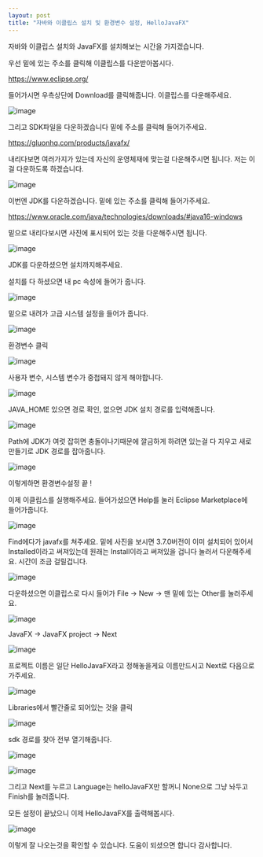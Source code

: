 ```yaml
---
layout: post
title: "자바와 이클립스 설치 및 환경변수 설정, HelloJavaFX"
---
```

자바와 이클립스 설치와 JavaFX를 설치해보는 시간을 가지겠습니다.

우선 밑에 있는 주소를 클릭해 이클립스를 다운받아봅시다.

https://www.eclipse.org/

들어가시면 우측상단에 Download를 클릭해줍니다. 이클립스를 다운해주세요.

![image](https://user-images.githubusercontent.com/88480302/134803595-a6dc28ae-4124-4a05-9240-71d23de7d2c7.png)

그리고 SDK파일을 다운하겠습니다 밑에 주소를 클릭해 들어가주세요.

https://gluonhq.com/products/javafx/

내리다보면 여러가지가 있는데 자신의 운영체재에 맞는걸 다운해주시면 됩니다. 저는 이걸 다운하도록 하겠습니다.

![image](https://user-images.githubusercontent.com/88480302/134800162-3df98384-2873-4200-aa9a-d0828fdd30e4.png)

이번엔 JDK를 다운하겠습니다. 밑에 있는 주소를 클릭해 들어가주세요.

https://www.oracle.com/java/technologies/downloads/#java16-windows

밑으로 내리다보시면 사진에 표시되어 있는 것을 다운해주시면 됩니다.

![image](https://user-images.githubusercontent.com/88480302/134801502-e243493d-3e4b-4478-a31a-0e460dd10d78.png)

JDK를 다운하셨으면 설치까지해주세요.

설치를 다 하셨으면 내 pc 속성에 들어가 줍니다.

![image](https://user-images.githubusercontent.com/88480302/134802180-0f11aa97-9ec5-4c4a-8453-322e264d04f4.png)

밑으로 내려가 고급 시스템 설정을 들어가 줍니다.

![image](https://user-images.githubusercontent.com/88480302/134802231-657f9a32-211d-495f-a12a-22a9cc2a6c9c.png)

환경변수 클릭

![image](https://user-images.githubusercontent.com/88480302/134802269-993d6286-400d-42b5-ad4c-9e99c8e66bf7.png)

사용자 변수, 시스템 변수가 중첩돼지 않게 해야합니다.

![image](https://user-images.githubusercontent.com/88480302/134802372-3410d9b5-367c-4afe-a6bd-dbfd0c5f8b16.png)

JAVA_HOME 있으면 경로 확인, 없으면 JDK 설치 경로를 입력해줍니다.

![image](https://user-images.githubusercontent.com/88480302/134802484-6e898ed8-fe86-47ff-bd12-8c4dfd4ca7a4.png)

Path에 JDK가 여럿 잡히면 충돌이나기때문에 깔금하게 하려면 있는걸 다 지우고 새로 만들기로 JDK 경로를 잡아줍니다.

![image](https://user-images.githubusercontent.com/88480302/134802604-c517e7e6-9cee-4709-9f6f-f6693b3f9e08.png)

이렇게하면 환경변수설정 끝 !

이제 이클립스를 실행해주세요. 들어가셨으면 Help를 눌러 Eclipse Marketplace에 들어가줍니다.

![image](https://user-images.githubusercontent.com/88480302/134804678-a80851b7-606b-42f2-b5ec-b9a68c66b783.png)

Find에다가 javafx를 쳐주세요. 밑에 사진을 보시면 3.7.0버전이 이미 설치되어 있어서 Installed이라고 써져있는데 원래는 Install이라고 써져있을 겁니다 눌러서 다운해주세요. 시간이 조금 걸릴겁니다.

![image](https://user-images.githubusercontent.com/88480302/134804770-3622a4ed-78d4-4f9a-a065-7982fde159c7.png)

다운하셨으면 이클립스로 다시 들어가 File -> New -> 맨 밑에 있는 Other를 눌러주세요.

![image](https://user-images.githubusercontent.com/88480302/134804868-ed61d1ab-64d8-435d-b7e6-0ad3c7af24f8.png)

JavaFX -> JavaFX project -> Next

![image](https://user-images.githubusercontent.com/88480302/134805108-a0d3c3b3-a84a-4162-aad7-09425e1aa220.png)

프로젝트 이름은 일단 HelloJavaFX라고 정해놓을게요 이름만드시고 Next로 다음으로 가주세요.

![image](https://user-images.githubusercontent.com/88480302/134805172-c71a8de0-faf1-41b9-a411-15414c2c48c3.png)

Libraries에서 빨간줄로 되어있는 것을 클릭

![image](https://user-images.githubusercontent.com/88480302/134805215-ab0b9150-e158-4671-bd66-6cc460c34a06.png)

sdk 경로를 찾아 전부 열기해줍니다.

![image](https://user-images.githubusercontent.com/88480302/134805416-17333acc-c2a6-4341-849c-98ba6414bd28.png)

![image](https://user-images.githubusercontent.com/88480302/134805440-4f87c7d3-e957-4db0-8e72-85a873a6644b.png)

그리고 Next를 누르고 Language는 helloJavaFX만 할꺼니 None으로 그냥 놔두고 Finish를 눌러줍니다.

모든 설정이 끝났으니 이제 HelloJavaFX를 출력해봅시다.

![image](https://user-images.githubusercontent.com/88480302/134809714-2c297da4-6e2d-4b2a-975b-83b04dc9a41f.png)

이렇게 잘 나오는것을 확인할 수 있습니다. 도움이 되셨으면 합니다 감사합니다.



















